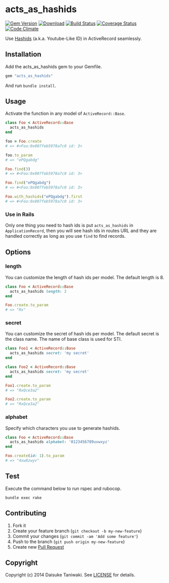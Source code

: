 # acts_as_hashids

[![Gem Version][gem-image]][gem-link]
[![Download][download-image]][download-link]
[![Build Status][build-image]][build-link]
[![Coverage Status][cov-image]][cov-link]
[![Code Climate][gpa-image]][gpa-link]

Use [Hashids](https://github.com/peterhellberg/hashids.rb) (a.k.a. Youtube-Like ID) in ActiveRecord seamlessly.

## Installation

Add the acts_as_hashids gem to your Gemfile.

```ruby
gem "acts_as_hashids"
```

And run `bundle install`.

## Usage

Activate the function in any model of `ActiveRecord::Base`.

```ruby
class Foo < ActiveRecord::Base
  acts_as_hashids
end

foo = Foo.create
# => #<Foo:0x007feb5978a7c0 id: 3>

foo.to_param
# => "ePQgabdg"

Foo.find(3)
# => #<Foo:0x007feb5978a7c0 id: 3>

Foo.find("ePQgabdg")
# => #<Foo:0x007feb5978a7c0 id: 3>

Foo.with_hashids("ePQgabdg").first
# => #<Foo:0x007feb5978a7c0 id: 3>
```

### Use in Rails

Only one thing you need to hash ids is put `acts_as_hashids` in `ApplicationRecord`, then you will see hash ids in routes URL and they are handled correctly as long as you use `find` to find records.

## Options

### length

You can customize the length of hash ids per model. The default length is 8.

```ruby
class Foo < ActiveRecord::Base
  acts_as_hashids length: 2
end

Foo.create.to_param
# => "Rx"
```

### secret

You can customize the secret of hash ids per model. The default secret is the class name. The name of base class is used for STI.

```ruby
class Foo1 < ActiveRecord::Base
  acts_as_hashids secret: 'my secret'
end

class Foo2 < ActiveRecord::Base
  acts_as_hashids secret: 'my secret'
end

Foo1.create.to_param
# => "RxQce3a2"

Foo2.create.to_param
# => "RxQce3a2"
```

### alphabet

Specify which characters you use to generate hashids.

```rb
class Foo < ActiveRecord::Base
  acts_as_hashids alphabet: '0123456789uvwxyz'
end

Foo.create(id: 1).to_param
# => "4xw8zwyv"
```

## Test

Execute the command below to run rspec and rubocop.

```
bundle exec rake
```

## Contributing

1. Fork it
2. Create your feature branch (`git checkout -b my-new-feature`)
3. Commit your changes (`git commit -am 'Add some feature'`)
4. Push to the branch (`git push origin my-new-feature`)
5. Create new [Pull Request](../../pull/new/master)

## Copyright

Copyright (c) 2014 Daisuke Taniwaki. See [LICENSE](LICENSE) for details.




[gem-image]:   https://badge.fury.io/rb/acts_as_hashids.svg
[gem-link]:    http://badge.fury.io/rb/acts_as_hashids
[download-image]:https://img.shields.io/gem/dt/acts_as_hashids.svg
[download-link]:https://rubygems.org/gems/acts_as_hashids
[build-image]: https://www.travis-ci.com/dtaniwaki/acts_as_hashids.svg
[build-link]:  http://travis-ci.com/dtaniwaki/acts_as_hashids
[cov-image]:   https://coveralls.io/repos/dtaniwaki/acts_as_hashids/badge.png
[cov-link]:    https://coveralls.io/r/dtaniwaki/acts_as_hashids
[gpa-image]:   https://codeclimate.com/github/dtaniwaki/acts_as_hashids.png
[gpa-link]:    https://codeclimate.com/github/dtaniwaki/acts_as_hashids

